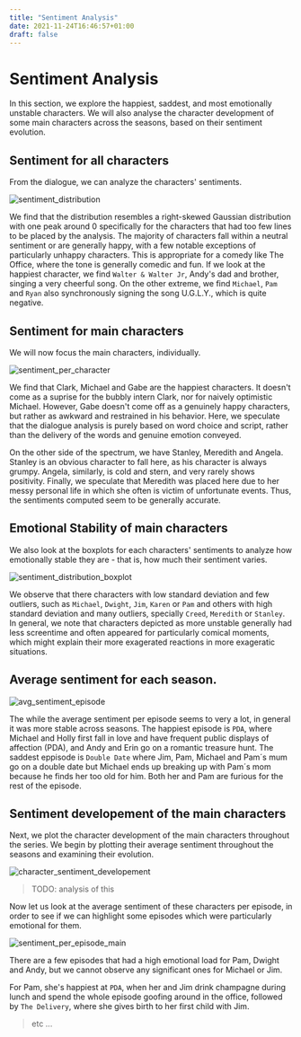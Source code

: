 ```yaml
---
title: "Sentiment Analysis"
date: 2021-11-24T16:46:57+01:00
draft: false
---
```


# Sentiment Analysis

In this section, we explore the happiest, saddest, and most emotionally unstable characters. We will also analyse the character development of some main characters across the seasons, based on their sentiment evolution.

## Sentiment for all characters

From the dialogue, we can analyze the characters' sentiments. 

![sentiment_distribution]({{<baseurl>}}/images/sentiment_distribution.png)

We find that the distribution resembles a right-skewed Gaussian distribution with one peak around 0 specifically for the characters that had too few lines to be placed by the analysis. The majority of characters fall within a neutral sentiment or are generally happy, with a few notable exceptions of particularly unhappy characters. This is appropriate for a comedy like The Office, where the tone is generally comedic and fun. If we look at the happiest character, we find `Walter & Walter Jr`, Andy's dad and brother, singing a very cheerful song. On the other extreme, we find `Michael`, `Pam` and `Ryan` also synchronously signing the song U.G.L.Y., which is quite negative. 

## Sentiment for main characters
We will now focus the main characters, individually.

![sentiment_per_character]({{<baseurl>}}/images/sentiment_per_character.png)

We find that Clark, Michael and Gabe are the happiest characters. It doesn't come as a suprise for the bubbly intern Clark, nor for naively optimistic Michael. However, Gabe doesn't come off as a genuinely happy characters, but rather as awkward and restrained in his behavior. Here, we speculate that the dialogue analysis is purely based on word choice and script, rather than the delivery of the words and genuine emotion conveyed. 

On the other side of the spectrum, we have Stanley, Meredith and Angela. Stanley is an obvious character to fall here, as his character is always grumpy. Angela, similarly, is cold and stern, and very rarely shows positivity. Finally, we speculate that Meredith was placed here due to her messy personal life in which she often is victim of unfortunate events. Thus, the sentiments computed seem to be generally accurate.

## Emotional Stability of main characters
We also look at the boxplots for each characters' sentiments to analyze how emotionally stable they are - that is, how much their sentiment varies.

![sentiment_distribution_boxplot]({{<baseurl>}}/images/sentiment_distribution_boxplot.png)

We observe that there characters with low standard deviation and few outliers, such as `Michael`, `Dwight`, `Jim`, `Karen` or `Pam` and others with high standard deviation and many outliers, specially `Creed`, `Meredith` or `Stanley`. In general, we note that characters depicted as more unstable generally had less screentime and often appeared for particularly comical moments, which might explain their more exagerated reactions in more exageratic situations.

## Average sentiment for each season.

![avg_sentiment_episode]({{<baseurl>}}/images/avg_sentiment_episode.png)

The while the average sentiment per episode seems to very a lot, in general it was more stable across seasons. The happiest episode is `PDA`, where Michael and Holly first fall in love and have frequent public displays of affection (PDA), and Andy and Erin go on a romantic treasure hunt. The saddest eppisode is `Double Date` where Jim, Pam, Michael and Pam´s mum go on a double date but Michael ends up breaking up with Pam´s mom because he finds her too old for him. Both her and Pam are furious for the rest of the episode.

## Sentiment developement of the main characters

Next, we plot the character development of the main characters throughout the series. We begin by plotting their average sentiment throughout the seasons and examining their evolution.

![character_sentiment_developement]({{<baseurl>}}/images/character_sentiment_developement.png)

> TODO: analysis of this

Now let us look at the average sentiment of these characters per episode, in order to see if we can highlight some episodes which were particularly emotional for them.

![sentiment_per_episode_main]({{<baseurl>}}/images/sentiment_per_episode_main.png)

There are a few episodes that had a high emotional load for Pam, Dwight and Andy, but we cannot observe any significant ones for Michael or Jim.

For Pam, she's happiest at `PDA`, when her and Jim drink champagne during lunch and spend the whole episode goofing around in the office, followed by `The Delivery`, where she gives birth to her first child with Jim.

> etc ...